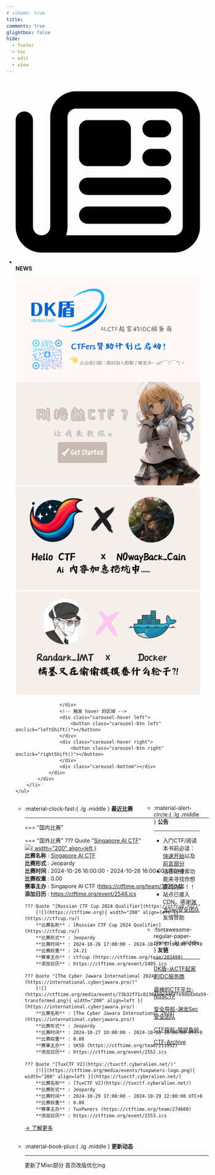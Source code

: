 ```yaml
---
# ishome: true
title: 
comments: true
glightbox: false
hide:
  - footer
  - toc
  - edit
  - view
---
```


<div class="grid cards">
    <ul>
        <li>
            <p><span class="twemoji lg middle"><svg xmlns="http://www.w3.org/2000/svg"
                        viewBox="0 0 512 512"><!--! Font Awesome Free 6.5.1 by @fontawesome - https://fontawesome.com License - https://fontawesome.com/license/free (Icons: CC BY 4.0, Fonts: SIL OFL 1.1, Code: MIT License) Copyright 2023 Fonticons, Inc.-->
                        <path
                            d="M168 80c-13.3 0-24 10.7-24 24v304c0 8.4-1.4 16.5-4.1 24H440c13.3 0 24-10.7 24-24V104c0-13.3-10.7-24-24-24H168zM72 480c-39.8 0-72-32.2-72-72V112c0-13.3 10.7-24 24-24s24 10.7 24 24v296c0 13.3 10.7 24 24 24s24-10.7 24-24V104c0-39.8 32.2-72 72-72h272c39.8 0 72 32.2 72 72v304c0 39.8-32.2 72-72 72H72zm104-344c0-13.3 10.7-24 24-24h96c13.3 0 24 10.7 24 24v80c0 13.3-10.7 24-24 24h-96c-13.3 0-24-10.7-24-24v-80zm200-24h32c13.3 0 24 10.7 24 24s-10.7 24-24 24h-32c-13.3 0-24-10.7-24-24s10.7-24 24-24zm0 80h32c13.3 0 24 10.7 24 24s-10.7 24-24 24h-32c-13.3 0-24-10.7-24-24s10.7-24 24-24zm-176 80h208c13.3 0 24 10.7 24 24s-10.7 24-24 24H200c-13.3 0-24-10.7-24-24s10.7-24 24-24zm0 80h208c13.3 0 24 10.7 24 24s-10.7 24-24 24H200c-13.3 0-24-10.7-24-24s10.7-24 24-24z">
                        </path>
                    </svg></span> <strong>NEWS</strong></p>
            <div class="grid cards">
                <div class="carousel">
                    <div class="carousel-container">
                        <a href="https://www.dkdun.cn/"><img src="./assets/banner-dkdun.png" /></a>
                        <a href="../HC_Start/" target="_blank"><img src="./assets/banner-quickstart.png" /></a>
                        <a href="../HC_AI/" target="_blank"><img src="./assets/banner-update.png" /></a>
                        <a href="https://github.com/CTF-Archives" target="_blank"><img src="./assets/banner-Achieve.png" /></a>
                        
                    </div>
                    <!-- 触发 hover 的区域 -->
                    <div class="carousel-hover left">
                        <button class="carousel-btn left" onclick="leftShift()"></button>
                    </div>
                    <div class="carousel-hover right">
                        <button class="carousel-btn right" onclick="rightShift()"></button>
                    </div>
                    <div class="carousel-bottom"></div>
                </div>
            </div>
        </li>
    </ul>
</div>

<div class="grid grid-cols-8 gap-4" style="display: grid;grid-template-columns: 70% 30%;" markdown>

<div class="grid cards" style="display: grid; grid-template-columns: 1fr;" markdown>

<div class="grid cards" markdown>

-   :material-clock-fast:{ .lg .middle } __最近比赛__

    ---
    <!-- 主页赛事展示_开始 -->
    === "国内比赛"
    
    === "国外比赛"
        ??? Quote "[Singapore AI CTF](https://www.tech.gov.sg/media/events/singapore-ai-ctf-2024/)"  
            [![](https://ctftime.org/media/events/SG_AI_CTF_FB-Post-4.png){ width="200" align=left }](https://www.tech.gov.sg/media/events/singapore-ai-ctf-2024/)  
            **比赛名称** : [Singapore AI CTF](https://www.tech.gov.sg/media/events/singapore-ai-ctf-2024/)  
            **比赛形式** : Jeopardy  
            **比赛时间** : 2024-10-26 16:00:00 - 2024-10-28 16:00:00 UTC+8  
            **比赛权重** : 0.00  
            **赛事主办** : Singapore AI CTF (https://ctftime.org/team/357504)  
            **添加日历** : https://ctftime.org/event/2546.ics  
            
        ??? Quote "[Russian CTF Cup 2024 Qualifier](https://ctfcup.ru/)"  
            [![](https://ctftime.org){ width="200" align=left }](https://ctfcup.ru/)  
            **比赛名称** : [Russian CTF Cup 2024 Qualifier](https://ctfcup.ru/)  
            **比赛形式** : Jeopardy  
            **比赛时间** : 2024-10-26 17:00:00 - 2024-10-27 17:00:00 UTC+8  
            **比赛权重** : 24.21  
            **赛事主办** : ctfcup (https://ctftime.org/team/203499)  
            **添加日历** : https://ctftime.org/event/2405.ics  
            
        ??? Quote "[The Cyber Jawara International 2024](https://international.cyberjawara.pro/)"  
            [![](https://ctftime.org/media/events/73b32f71c82304b9e3df7fe9dedada59-transformed.png){ width="200" align=left }](https://international.cyberjawara.pro/)  
            **比赛名称** : [The Cyber Jawara International 2024](https://international.cyberjawara.pro/)  
            **比赛形式** : Jeopardy  
            **比赛时间** : 2024-10-27 10:00:00 - 2024-10-28 10:00:00 UTC+8  
            **比赛权重** : 0.00  
            **赛事主办** : SKSD (https://ctftime.org/team/211952)  
            **添加日历** : https://ctftime.org/event/2552.ics  
            
        ??? Quote "[TuxCTF V2](https://tuxctf.cyberalien.net/)"  
            [![](https://ctftime.org/media/events/tuxpwners-logo.png){ width="200" align=left }](https://tuxctf.cyberalien.net/)  
            **比赛名称** : [TuxCTF V2](https://tuxctf.cyberalien.net/)  
            **比赛形式** : Jeopardy  
            **比赛时间** : 2024-10-29 17:00:00 - 2024-10-29 22:00:00 UTC+8  
            **比赛权重** : 0.00  
            **赛事主办** : TuxPwners (https://ctftime.org/team/274660)  
            **添加日历** : https://ctftime.org/event/2553.ics  
            
    <!-- 主页赛事展示_结束 -->
    [→ 了解更多](./Event/)

</div>
  <div class="grid cards" markdown>

-   :material-book-plus:{ .lg .middle } __更新动态__

    ---

    更新了Misc部分 首页改版优化ing

</div>  
</div>
<div class="grid cards" markdown>

<div class="grid cards" markdown>

-   :material-alert-circle:{ .lg .middle } __公告__

    ---

    - 入门CTF/阅读本书前必读：[快速开始](./HC_Start/)以及[前言部分](./HC_Preface/)  
    - 请善用搜索功能来寻找你想要的内容！！
    - 站点已接入 CDN，感谢[渊龙Sec安全团队](https://dh.aabyss.cn)友情赞助

-   :fontawesome-regular-paper-plane:{ .lg .middle } __友链__

    ---

    [DK盾-从CTF起家的IDC服务商](https://www.dkdun.cn)

    [最棒的CTF平台-NSSCTF](https://www.nssctf.cn/)  

    [安全导航-渊龙Sec安全团队](https://dh.aabyss.cn)    

    [CTF导航-猫捉鱼铃](https://ctf.mzy0.com/)

    [CTF-Archive](https://github.com/CTF-Archives)

</div>   

</div>

</div>
